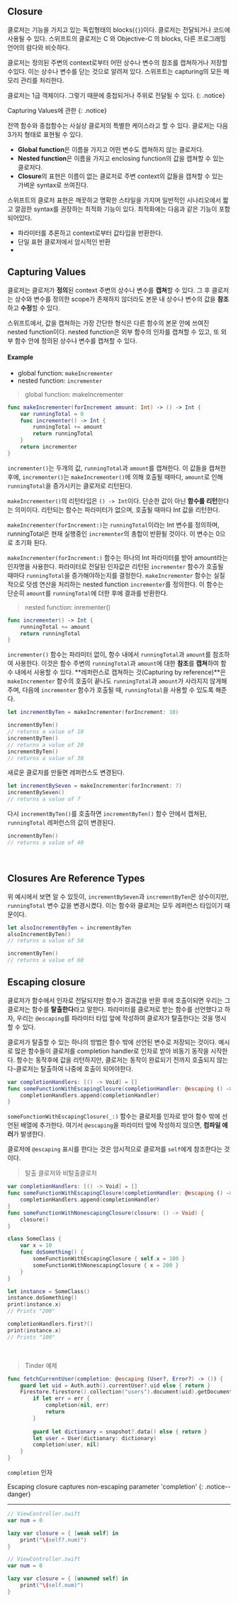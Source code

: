 ## Closure

클로저는 기능을 가지고 있는 독립형태의 blocks(`{}`)이다. 클로저는 전달되거나 코드에 사용될 수 있다. 스위프트의 클로저는 C 와 Objective-C 의 blocks, 다른 프로그래밍 언어의 람다와 비슷하다.

클로저는 정의된 주변의 context로부터 어떤 상수나 변수의 참조를 캡쳐하거나 저장할 수있다. 이는 상수나 변수를 닫는 것으로 알려져 있다. 스위프트는 capturing의 모든 메모리 관리를 처리한다.



클로저는 1급 객체이다. 그렇기 때문에 중첩되거나 주위로 전달될 수 있다.
{: .notice}



Capturing Values에 관한 
{: .notice}

전역 함수와 중첩함수는 사실상 클로저의 특별한 케이스라고 할 수 있다. 클로저는 다음 3가지 형태로 표현될 수 있다.

- **Global function**은 이름을 가지고 어떤 변수도 캡쳐하지 않는 클로저다.
- **Nested function**은 이름을 가지고 enclosing function의 값을 캡쳐할 수 있는 클로저다.
- **Closure**의 표현은 이름이 없는 클로저로 주변 context의 값들을 캡쳐할 수 있는 가벼운 syntax로 쓰여진다. 

스위프트의 클로저 표현은 깨끗하고 명확한 스타일을 가지며 일반적인 시나리오에서 짧고 깔끔한 syntax를 권장하는 최적화 기능이 있다. 최적화에는 다음과 같은 기능이 포함되어있다.

- 파라미터를 추론하고 context로부터 값타입을 반환한다.
- 단일 표현 클로저에서 암시적인 반환
- 



## Capturing Values

클로저는 클로저가 **정의**된 context 주변의 상수나 변수를 **캡쳐**할 수 있다. 그 후 클로저는 상수와 변수를 정의한 scope가 존재하지 않더라도 본문 내 상수나 변수의 값을 **참조**하고 **수정**할 수 있다.

스위프트에서, 값을 캡쳐하는 가장 간단한 형식은 다른 함수의 본문 안에 쓰여진 nested function이다. nested function은 외부 함수의 인자를 캡쳐할 수 있고, 또 외부 함수 안에 정의된 상수나 변수를 캡쳐할 수 있다.

#### Example

- global function: `makeIncrementer`
- nested function: `incrementer`

> global function: makeIncrementer

```swift
func makeIncrementer(forIncrement amount: Int) -> () -> Int {
    var runningTotal = 0
    func incrementer() -> Int {
        runningTotal += amount
        return runningTotal
    }
    return incrementer
}
```

`incrementer()`는 두개의 값, `runningTotal`과 `amount`를 캡쳐한다. 이 값들을 캡쳐한 후에, `incrementer()`는 `makeIncrementer()`에 의해 호출될 때마다, `amount`로 인해 `runningTotal`을 증가시키는 클로저로 리턴된다.

`makeIncrementer()`의 리턴타입은 `() -> Int`이다. 단순한 값이 아닌 **함수를 리턴**한다는 의미이다. 리턴되는 함수는 파라미터가 없으며, 호출될 때마다 Int 값을 리턴한다. 

`makeIncrementer(forIncrement:)`는 `runningTotal`이라는 Int 변수를 정의하며, runningTotal은 현재 실행중인 `incrementer`의 총합이 반환될 것이다. 이 변수는 0으로 초기화 된다.

`makeIncrementer(forIncrement:)` 함수는 하나의 Int 파라미터를 받아 amount라는 인자명을 사용한다. 파라미터로 전달된 인자값은 리턴된 `incrementer` 함수가 호출될 때마다 `runningTotal`을 증가해야하는지를 결정한다. `makeIncrementer` 함수는 실질적으로 덧셈 연산을 처리하는 nested function `incrementer`를 정의한다. 이 함수는 단순히 `amount`를 `runningTotal`에 더한 후에 결과를 반환한다.

> nested function: inrementer()

```swift
func incrementer() -> Int {
    runningTotal += amount
    return runningTotal
}
```

`incrementer()` 함수는 파라미터 없이, 함수 내에서 `runningTotal`과 `amount`를 참조하여 사용한다. 이것은 함수 주변의 `runningTotal`과 `amount`에 대한 **참조**를 **캡쳐**하여 함수 내에서 사용할 수 있다. **레퍼런스로 캡쳐하는 것(Capturing by reference)**은 `makeIncrementer` 함수의 호출이 끝나도 `runningTotal`과 `amount`가 사라지지 않게해주며, 다음에 `incrementer` 함수가 호출될 때, `runningTotal`을 사용할 수 있도록 해준다.

```swift
let incrementByTen = makeIncrementer(forIncrement: 10)

incrementByTen()
// returns a value of 10
incrementByTen()
// returns a value of 20
incrementByTen()
// returns a value of 30
```

새로운 클로저를 만들면 레퍼런스도 변경된다.

```swift
let incrementBySeven = makeIncrementer(forIncrement: 7)
incrementBySeven()
// returns a value of 7
```

다시 `incrementByTen()`를 호출하면 `incrementByTen()` 함수 안에서 캡쳐된, `runningTotal` 레퍼런스의 값이 변경된다.

```swift
incrementByTen()
// returns a value of 40
```

<br>

## Closures Are Reference Types

위 예시에서 보면 알 수 있듯이, `incrementBySeven`과 `incrementByTen`은 상수이지만, `runningTotal` 변수 값을 변경시켰다. 이는 함수와 클로저는 모두 레퍼런스 타입이기 때문이다.

```swift
let alsoIncrementByTen = incrementByTen
alsoIncrementByTen()
// returns a value of 50

incrementByTen()
// returns a value of 60
```



## Escaping closure

클로저가 함수에서 인자로 전달되지만 함수가 결과값을 반환 후에 호출이되면 우리는 그 클로저는 함수를 **탈출한다**라고 말한다. 파라미터를 클로저로 받는 함수를 선언했다고 하자, 우리는 `@escaping`를 파라미터 타입 앞에 작성하여 클로저가 탈출한다는 것을 명시할 수 있다.

클로저가 탈출할 수 있는 하나의 방법은 함수 밖에 선언된 변수로 저장되는 것이다. 예시로 많은 함수들이 클로저를 completion handler로 인자로 받아 비동기 동작을 시작한다. 함수는 동작후에 값을 리턴하지만, 클로저는 동작이 완료되기 전까지 호출되지 않는다-클로저는 탈출하여 나중에 호출이 되어야한다.

```swift
var completionHandlers: [() -> Void] = []
func someFunctionWithEscapingClosure(completionHandler: @escaping () -> Void) {
    completionHandlers.append(completionHandler)
}
```

`someFunctionWithEscapingClosure(_:)` 함수는 클로저를 인자로 받아 함수 밖에 선언된 배열에 추가한다. 여기서 `@escaping`을 파라미터 앞에 작성하지 않으면, **컴파일 에러**가 발생한다.

클로저에 `@escaping` 표시를 한다는 것은 암시적으로 클로저를 `self`에게 참조한다는 것이다.

> 탈출 클로저와 비탈출클로저

```swift
var completionHandlers: [() -> Void] = []
func someFunctionWithEscapingClosure(completionHandler: @escaping () -> Void) {
    completionHandlers.append(completionHandler)
}
func someFunctionWithNonescapingClosure(closure: () -> Void) {
    closure()
}

class SomeClass {
    var x = 10
    func doSomething() {
        someFunctionWithEscapingClosure { self.x = 100 }
        someFunctionWithNonescapingClosure { x = 200 }
    }
}

let instance = SomeClass()
instance.doSomething()
print(instance.x)
// Prints "200"

completionHandlers.first?()
print(instance.x)
// Prints "100"
```

<br>

> Tinder 예제

```swift
func fetchCurrentUser(completion: @escaping (User?, Error?) -> ()) {
    guard let uid = Auth.auth().currentUser?.uid else { return }
    Firestore.firestore().collection("users").document(uid).getDocument { (snapshot, err) in
        if let err = err {
            completion(nil, err)
            return
        }
        
        guard let dictionary = snapshot?.data() else { return }
        let user = User(dictionary: dictionary)
        completion(user, nil)
    }
}
```

`completion` 인자

Escaping closure captures non-escaping parameter 'completion'
{: .notice--danger}

---

```swift
// ViewController.swift
var num = 0

lazy var closure = { [weak self] in
    print("\(self?.num)")
}
```

```swift
// ViewController.swift
var num = 0

lazy var closure = { [unowned self] in
    print("\(self.num)")
}
```



